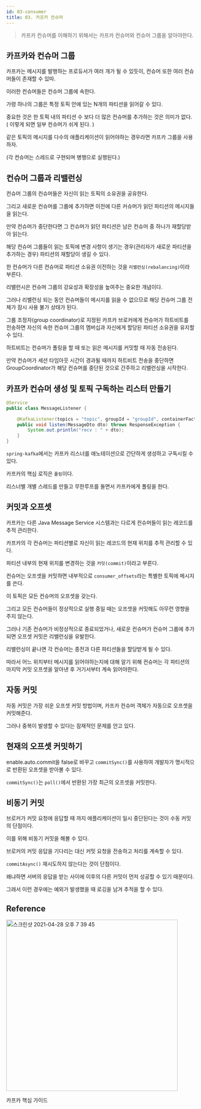 ```yaml
---
id: 03-consumer
title: 03. 카프카 컨슈머
---
```


> 카프카 컨슈머를 이해하기 위해서는 카프카 컨슈머와 컨슈머 그룹을 알아야한다.

## 카프카와 컨슈머 그룹

카프카는 메시지를 발행하는 프로듀서가 여러 개가 될 수 있듯이, 컨슈머 또한 여러 컨슈머들이 존재할 수 있따.

이러한 컨슈머들은 컨슈머 그룹에 속한다.

가령 하나의 그룹은 특정 토픽 안에 있는 N개의 파티션을 읽어갈 수 있다.

중요한 것은 한 토픽 내의 파티션 수 보다 더 많은 컨슈머를 추가하는 것은 의미가 없다. ( 이렇게 되면 일부 컨슈머가 쉬게 된다. )

같은 토픽의 메시지를 다수의 애플리케이션이 읽어야하는 경우라면 카프카 그룹을 사용하자.

(각 컨슈머는 스레드로 구현되며 병행으로 실행된다.)

## 컨슈머 그룹과 리밸런싱

컨슈머 그룹의 컨슈머들은 자신이 읽는 토픽의 소유권을 공유한다.

그리고 새로운 컨슈머를 그룹에 추가하면 이전에 다른 커슈머가 읽던 파티션의 메시지들을 읽는다.

만약 컨슈머가 중단한다면 그 컨슈머가 읽던 파티션은 남은 컨슈머 중 하나가 재할당받아 읽는다.

해당 컨슈머 그룹들이 읽는 토픽에 변경 사항이 생기는 경우(관리자가 새로운 파티션을 추가하는 경우) 파티션의 재할당이 생길 수 있다.

한 컨슈머가 다른 컨슈머로 파티션 소유권 이전하는 것을 `리밸런싱(rebalancing)`이라 부른다.

리밸런시은 컨슈머 그룹의 강요성과 확장성을 높여주는 중요한 개념이다.

그러나 리밸런싱 되는 동안 컨슈머들이 메시지를 읽을 수 없으므로 해당 컨슈머 그룹 전체가 잠시 사용 불가 상태가 된다.

그룹 조정자(group coordinator)로 지정된 카프카 브로커에게 컨슈머가 하트비트를 전송하면 자신의 속한 컨슈머 그룹의 멤버십과 자신에게 할당된 파티션 소유권을 유지할 수 있다.

하트비트는 컨슈머가 폴링을 할 때 또는 읽은 메시지를 커밋할 때 자동 전송된다.

만약 컨슈머가 세션 타임아웃 시간이 경과될 때까지 하트비트 전송을 중단하면 GroupCoordinator가 해당 컨슈머를 중단된 것으로 간주하고 리밸런싱을 시작한다.

## 카프카 컨슈머 생성 및 토픽 구독하는 리스터 만들기

```java
@Service
public class MessageListener {

    @KafkaListener(topics = "topic", groupId = "groupId", containerFactory = KafkaConsumerConfig.ConsumerContainer)
    public void listen(MessageDto dto) throws ResponseException {
        System.out.println("recv : " + dto);
    }
}
```

`spring-kafka`에서는 카프카 리스너를 애노테이션으로 간단하게 생성하고 구독시킬 수 있다.

카프카의 핵심 로직은 `폴링`이다.

리스너별 개별 스레드를 만들고 무한루프를 돌면서 카프카에게 폴링을 한다.

## 커밋과 오프셋

카프카는 다른 Java Message Service 시스템과는 다르게 컨슈머들이 읽는 레코드를 추적 관리한다.

카프카의 각 컨슈머는 파티션별로 자신이 읽는 레코드의 현재 위치를 추적 관리할 수 있다.

파티션 내부의 현재 위치를 변경하는 것을 `커밋(commit)`이라고 부른다.

컨슈머는 오프셋을 커밋하면 내부적으로 `consumer_offsets`라는 특별한 토픽에 메시지를 쓴다.

이 토픽은 모든 컨슈머의 오프셋을 갖는다.

그리고 모든 컨슈머들이 정상적으로 실행 중일 때는 오프셋을 커밋해도 아무런 영향을 주지 않는다.

그러나 기존 컨슈머가 비정상적으로 종료되었거나, 새로운 컨슈머가 컨슈머 그룹에 추가되면 오프셋 커밋은 리밸런싱을 유발한다.

리밸런싱이 끝나면 각 컨슈머는 종전과 다른 파티션들을 할당받게 될 수 있다.

따라서 어느 위치부터 메시지를 읽어야하는지에 대해 알기 위해 컨슈머는 각 파티션의 마지막 커밋 오프셋을 알아낸 후 거기서부터 계속 읽어야한다.

## 자동 커밋

자동 커밋은 가장 쉬운 오프셋 커밋 방법이며, 카프카 컨슈머 객체가 자동으로 오프셋을 커밋해준다.

그러나 중복이 발생할 수 있다는 잠재적인 문제를 안고 있다.

## 현재의 오프셋 커밋하기

enable.auto.commit을 false로 바꾸고 `commitSync()`를 사용하여 개발자가 명시적으로 반환된 오프셋을 받아볼 수 있다.

`commitSync()`는 `poll()`에서 반환된 가장 최근의 오프셋을 커밋한다.

## 비동기 커밋

브로커가 커밋 요청에 응답할 때 까지 애플리케이션이 일시 중단된다는 것이 수동 커밋의 단점이다.

이를 위해 비동기 커밋을 해볼 수 있다.

브로커의 커밋 응답을 기다리는 대신 커밋 요청을 전송하고 처리를 계속할 수 있다.

`commitAsync()` 재시도하지 않는다는 것이 단점이다.

왜냐하면 서버의 응답을 받는 사이에 이후의 다른 커밋이 먼저 성공할 수 있기 때문이다.

그래서 이런 경우에는 예외가 발생했을 때 로깅을 남겨 추적을 할 수 있다.

## Reference

<img width="458" alt="스크린샷 2021-04-28 오후 7 39 45" src="https://user-images.githubusercontent.com/43809168/116390936-86ad6b80-a859-11eb-91e8-fcfc31a896fe.png"/>

카프카 핵심 가이드
